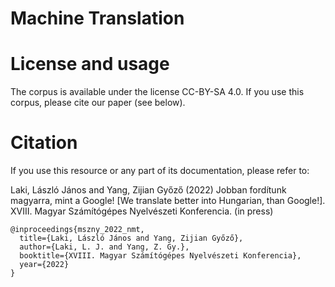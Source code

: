 # Machine Translation

# License and usage
The corpus is available under the license CC-BY-SA 4.0. If you use this corpus, please cite our paper (see below).

# Citation
If you use this resource or any part of its documentation, please refer to:

Laki, László János and Yang, Zijian Győző (2022) Jobban fordítunk magyarra, mint a Google! [We translate better into Hungarian, than Google!]. XVIII. Magyar Számítógépes Nyelvészeti Konferencia. (in press)

```
@inproceedings{mszny_2022_nmt,
  title={Laki, László János and Yang, Zijian Győző},
  author={Laki, L. J. and Yang, Z. Gy.},
  booktitle={XVIII. Magyar Számítógépes Nyelvészeti Konferencia},
  year={2022}
}
```
